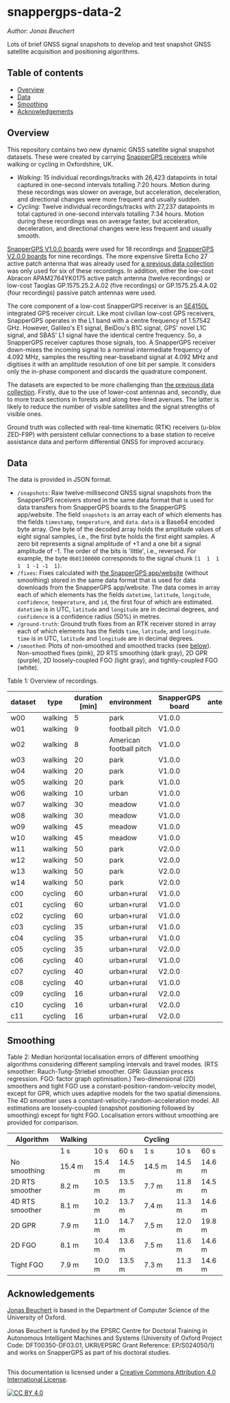# snappergps-data-2

*Author: Jonas Beuchert*

Lots of brief GNSS signal snapshots to develop and test snapshot GNSS satellite acquisition and positioning algorithms.

## Table of contents

- [Overview](#overview)
- [Data](#data)
- [Smoothing](#smoothing)
- [Acknowledgements](#acknowledgements)

## Overview

This repository contains two new dynamic GNSS satellite signal snapshot datasets.
These were created by carrying [SnapperGPS receivers](https://snappergps.info/) while walking or cycling in Oxfordshire, UK.

* _Walking_: 15 individual recordings/tracks with 26,423 datapoints in total captured in one-second intervals totalling 7:20 hours. Motion during these recordings was slower on average, but acceleration, deceleration, and directional changes were more frequent and usually sudden.
* _Cycling_: Twelve individual recordings/tracks with 27,237 datapoints in total captured in one-second intervals totalling 7:34 hours. Motion during these recordings was on average faster, but acceleration, deceleration, and directional changes were less frequent and usually smooth.

[SnapperGPS V1.0.0 boards](https://github.com/SnapperGPS/snappergps-pcb) were used for 18 recordings and [SnapperGPS V2.0.0 boards](https://github.com/SnapperGPS/snappergps-pcb-2) for nine recordings.
The more expensive Siretta Echo 27 active patch antenna that was already used for [a previous data collection](https://doi.org/10.5287/bodleian:eXrp1xydM) was only used for six of these recordings.
In addition, either the low-cost Abracon APAM2764YK0175 active patch antenna (twelve recordings) or low-cost Taoglas GP.1575.25.2.A.02 (five recordings) or GP.1575.25.4.A.02 (four recordings) passive patch antennas were used.

The core component of a low-cost SnapperGPS receiver is an [SE4150L](https://www.skyworksinc.com/Products/Amplifiers/SE4150L) integrated GPS receiver circuit. Like most civilian low-cost GPS receivers, SnapperGPS operates in the L1 band with a centre frequency of 1.57542 GHz. However, Galileo's E1 signal, BeiDou's B1C signal, GPS' novel L1C signal, and SBAS' L1 signal have the identical centre frequency. So, a SnapperGPS receiver captures those signals, too. A SnapperGPS receiver down-mixes the incoming signal to a nominal intermediate frequency of 4.092 MHz, samples the resulting near-baseband signal at 4.092 MHz and digitises it with an amplitude resolution of one bit per sample. It considers only the in-phase component and discards the quadrature component.

The datasets are expected to be more challenging than [the previous data collection](https://doi.org/10.5287/bodleian:eXrp1xydM).
Firstly, due to the use of lower-cost antennas and, secondly, due to more track sections in forests and along tree-lined avenues.
The latter is likely to reduce the number of visible satellites and the signal strengths of visible ones.

Ground truth was collected with real-time kinematic (RTK) receivers (u-blox ZED-F9P) with persistent cellular connections to a base station to receive assistance data and perform differential GNSS for improved accuracy.

## Data

The data is provided in JSON format.

* `/snapshots`: Raw twelve-millisecond GNSS signal snapshots from the SnapperGPS receivers stored in the same data format that is used for data transfers from SnapperGPS boards to the SnapperGPS app/website. The field `snapshots` is an array each of which elements has the fields `timestamp`, `temperature`, and `data`. `data` is a Base64 encoded byte array. One byte of the decoded array holds the amplitude values of eight signal samples, i.e., the first byte holds the first eight samples. A zero bit represents a signal amplitude of +1 and a one bit a signal amplitude of -1. The order of the bits is 'little', i.e., reversed. For example, the byte `0b01100000` corresponds to the signal chunk `[1  1  1  1  1 -1 -1  1]`.
* `/fixes`: Fixes calculated with [the SnapperGPS app/website](https://snappergps.info) (without smoothing) stored in the same data format that is used for data downloads from the SnapperGPS app/website. The data comes in array each of which elements has the fields `datetime`, `latitude`, `longitude`, `confidence`, `temperature`, and `id`, the first four of which are estimated. `datetime` is in UTC, `latitude` and `longitude` are in decimal degrees, and `confidence` is a confidence radius (50%) in metres.
* `/ground-truth`: Ground truth fixes from an RTK receiver stored in array each of which elements has the fields `time`, `latitude`, and `longitude`. `time` is in UTC, `latitude` and `longitude` are in decimal degrees.
* `/smoothed`: Plots of non-smoothed and smoothed tracks (see [below](#smoothing)). Non-smoothed fixes (pink), 2D RTS smoothing (dark gray), 2D GPR (purple), 2D loosely-coupled FGO (light gray), and tightly-coupled FGO (white).

Table 1: Overview of recordings.

| dataset   | type     | duration [min] | environment | SnapperGPS board | antenna |
|-----------|----------|----------------|-------------|------------------|---------|
| w00       | walking  |              5 | park        |           V1.0.0 |         |
| w01       | walking  |              9 | football pitch |        V1.0.0 |         |
| w02       | walking  |              8 | American football pitch | V1.0.0 |       |
| w03       | walking  |             20 | park        |           V1.0.0 |         |
| w04       | walking  |             20 | park        |           V1.0.0 |         |
| w05       | walking  |             20 | park        |           V1.0.0 |         |
| w06       | walking  |             10 | urban       |           V1.0.0 |         |
| w07       | walking  |             30 | meadow      |           V1.0.0 |         |
| w08       | walking  |             30 | meadow      |           V1.0.0 |         |
| w09       | walking  |             45 | meadow      |           V1.0.0 |         |
| w10       | walking  |             45 | meadow      |           V1.0.0 |         |
| w11       | walking  |             50 | park        |           V2.0.0 |         |
| w12       | walking  |             50 | park        |           V2.0.0 |         |
| w13       | walking  |             50 | park        |           V2.0.0 |         |
| w14       | walking  |             50 | park        |           V2.0.0 |         |
| c00       | cycling  |             60 | urban+rural |           V1.0.0 |         |
| c01       | cycling  |             60 | urban+rural |           V1.0.0 |         |
| c02       | cycling  |             60 | urban+rural |           V1.0.0 |         |
| c03       | cycling  |             35 | urban+rural |           V1.0.0 |         |
| c04       | cycling  |             35 | urban+rural |           V1.0.0 |         |
| c05       | cycling  |             35 | urban+rural |           V2.0.0 |         |
| c06       | cycling  |             40 | urban+rural |           V1.0.0 |         |
| c07       | cycling  |             40 | urban+rural |           V2.0.0 |         |
| c08       | cycling  |             40 | urban+rural |           V1.0.0 |         |
| c09       | cycling  |             16 | urban+rural |           V2.0.0 |         |
| c10       | cycling  |             16 | urban+rural |           V2.0.0 |         |
| c11       | cycling  |             16 | urban+rural |           V2.0.0 |         |

## Smoothing

Table 2: Median horizontal localisation errors of different smoothing algorithms considering different sampling intervals and travel modes. (RTS smoother: Rauch-Tung-Striebel smoother. GPR: Gaussian process regression. FGO: factor graph optimisation.) Two-dimensional (2D) smoothers and tight FGO use a constant-position-random-velocity model, except for GPR, which uses adaptive models for the two spatial dimensions. The 4D smoother uses a constant-velocity-random-acceleration model. All estimations are loosely-coupled (snapshot positioning followed by smoothing) except for tight FGO. Localisation errors without smoothing are provided for comparison.

| Algorithm         | Walking          |            |            | Cycling          |            |            |
|-------------------|------------------|------------|------------|------------------|------------|------------|
|                   | 1 s              | 10 s       | 60 s       | 1 s              | 10 s       | 60 s       |
| No smoothing      | 15.4 m           | 15.4 m     | 14.5 m     | 14.5 m           | 14.5 m     | 14.6 m     |
| 2D RTS smoother   | 8.2 m            | 10.5 m     | 13.5 m     | 7.7 m            | 11.8 m     | 14.5 m     |
| 4D RTS smoother   | 8.1 m            | 10.2 m     | 13.7 m     | 7.4 m            | 11.3 m     | 14.6 m     |
| 2D GPR            | 7.9 m            | 11.0 m     | 14.7 m     | 7.5 m            | 12.0 m     | 19.8 m     |
| 2D FGO            | 8.1 m            | 10.4 m     | 13.6 m     | 7.5 m            | 11.6 m     | 14.6 m     |
| Tight FGO         | 7.9 m            | 10.0 m     | 13.5 m     | 7.3 m            | 11.3 m     | 14.6 m     |

## Acknowledgements

[Jonas Beuchert](https://users.ox.ac.uk/~kell5462/)
is based
in the Department of Computer Science
of the University of Oxford.

Jonas Beuchert is
funded by the EPSRC Centre for Doctoral Training in
Autonomous Intelligent Machines and Systems
(University of Oxford Project Code: DFT00350-DF03.01, UKRI/EPSRC Grant Reference: EP/S024050/1)
and works on
SnapperGPS as part of his doctoral studies.

##

This documentation is licensed under a
[Creative Commons Attribution 4.0 International License][cc-by].

[![CC BY 4.0][cc-by-image]][cc-by]

[cc-by]: http://creativecommons.org/licenses/by/4.0/
[cc-by-image]: https://i.creativecommons.org/l/by/4.0/88x31.png
